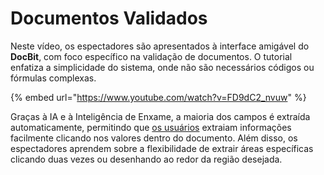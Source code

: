 # Documentos Validados

Neste vídeo, os espectadores são apresentados à interface amigável do **DocBit**, com foco específico na validação de documentos. O tutorial enfatiza a simplicidade do sistema, onde não são necessários códigos ou fórmulas complexas.

{% embed url="https://www.youtube.com/watch?v=FD9dC2_nvuw" %}

Graças à IA e à Inteligência de Enxame, a maioria dos campos é extraída automaticamente, permitindo que [os usuários](../../../administration-and-setup/settings/global-settings/groups-users-and-permissions/) extraiam informações facilmente clicando nos valores dentro do documento. Além disso, os espectadores aprendem sobre a flexibilidade de extrair áreas específicas clicando duas vezes ou desenhando ao redor da região desejada.

